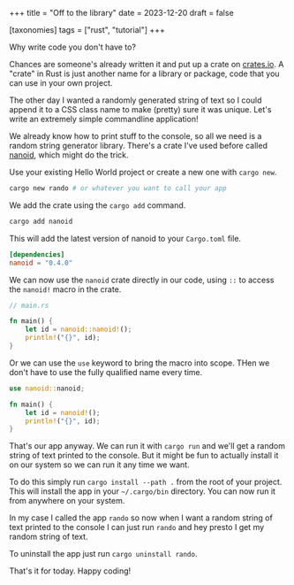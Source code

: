 +++
title = "Off to the library"
date = 2023-12-20
draft = false

[taxonomies]
tags = ["rust", "tutorial"]
+++

Why write code you don't have to?

Chances are someone's already written it and put up a crate on [crates.io](https://crates.io). A "crate" in Rust is just another name for a library or package, code that you can use in your own project.

The other day I wanted a randomly generated string of text so I could append it to a CSS class name to make (pretty) sure it was unique. Let's write an extremely simple commandline application!

We already know how to print stuff to the console, so all we need is a random string generator library. There's a crate I've used before called [nanoid](https://crates.io/crates/nanoid), which might do the trick. 

Use your existing Hello World project or create a new one with `cargo new`.

```bash
cargo new rando # or whatever you want to call your app
```

We add the crate using the `cargo add` command.

```bash
cargo add nanoid
```

This will add the latest version of nanoid to your `Cargo.toml` file.

```toml
[dependencies]
nanoid = "0.4.0"
```

We can now use the `nanoid` crate directly in our code, using `::` to access the `nanoid!` macro in the crate.

```rust
// main.rs

fn main() {
    let id = nanoid::nanoid!();
    println!("{}", id);
}
```

Or we can use the `use` keyword to bring the macro into scope. THen we don't have to use the fully qualified name every time.

```rust
use nanoid::nanoid;

fn main() {
    let id = nanoid!();
    println!("{}", id);
}
```

That's our app anyway. We can run it with `cargo run` and we'll get a random string of text printed to the console. But it might be fun to actually install it on our system so we can run it any time we want.

To do this simply run `cargo install --path .` from the root of your project. This will install the app in your `~/.cargo/bin` directory. You can now run it from anywhere on your system.

In my case I called the app `rando` so now when I want a random string of text printed to the console I can just run `rando` and hey presto I get my random string of text.

To uninstall the app just run `cargo uninstall rando`.

That's it for today. Happy coding!

